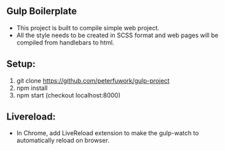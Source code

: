 ## Gulp Boilerplate

- This project is built to compile simple web project.
- All the style needs to be created in SCSS format and web pages will be compiled from handlebars to html.

## Setup:
1. git clone https://github.com/peterfuwork/gulp-project
2. npm install
3. npm start (checkout localhost:8000)

## Livereload:
- In Chrome, add LiveReload extension to make the gulp-watch to automatically reload on browser.

